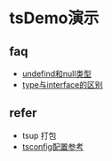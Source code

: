 # tsDemo演示


## faq
+ [undefind和null类型](./records/undefind%E5%92%8Cnull.md)
+ [type与interface的区别](./records/type与interface.md)


## refer
+ tsup 打包
+ [tsconfig配置参考](https://www.typescriptlang.org/docs/handbook/tsconfig-json.html)